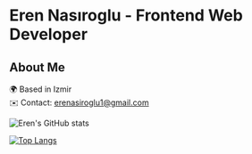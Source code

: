 # Eren Nasıroglu - Frontend Web Developer

## About Me
🌍  Based in Izmir  
✉️  Contact: [erenasiroglu1@gmail.com](mailto:erenasiroglu1@gmail.com)  

![Eren's GitHub stats](https://github-readme-stats.vercel.app/api?username=erenasiroglu&theme=dark&show_icons=true)

[![Top Langs](https://github-readme-stats.vercel.app/api/top-langs/?username=erenasiroglu)](https://github.com/erenasiroglu/github-readme-stats)

